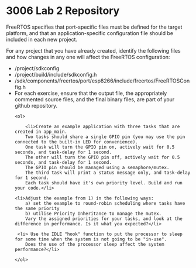 # 3006 Lab 2 Repository 


FreeRTOS specifies that port-specific files must be defined for the target platform, and that an 
application-specific configuration file should be included in each new project. 

For any project that you have already created, identify the following files and how changes in any one will affect the FreeRTOS configuration:

<ul type="disc">
        <li> /project/sdkconfig</li>
        <li> /project/build/include/sdkconfig.h</li>
        <li> /sdk/components/freertos/port/esp8266/include/freertos/FreeRTOSConfig.h</li>


<li>For each exercise, ensure that the output file, the appropriately commented source files, and the final binary files, are part of your github repository.

    <ol>
    
        <li>Create an example application with three tasks that are created in app_main. 
        Two tasks should share a single GPIO pin (you may use the pin connected to the built-in LED for convenience). 
        One task will turn the GPIO pin on, actively wait for 0.5 seconds, and task-delay for 1 second. 
        The other will turn the GPIO pin off, actively wait for 0.5 seconds, and task-delay for 1 second. 
        The GPIO pin should be managed using a semaphore/mutex. 
        The third task will print a status message only, and task-delay for 1 second. 
        Each task should have it's own priority level. Build and run your code.</li>
    
    <li>Adjust the example from 1) in the following ways: 
        a) set the example to round-robin scheduling where tasks have the same priority 
        b) utilise Priority Inheritance to manage the mutex. 
        Vary the assigned priorities for your tasks, and look at the difference in performance. Is it what you expected?</li>

     <li> Use the IDLE "hook" function to put the processor to sleep for some time when the system is not going to be "in-use". 
        Does the use of the processor sleep affect the system performance?</li>   

    </ol>
</ul>

   

